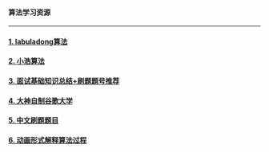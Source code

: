 #### 算法学习资源
---

#### [1. labuladong算法](http://labuladong.gitbook.io)

#### [2. 小浩算法](https://www.geekxh.com/)

####  [3. 面试基础知识总结+刷题题号推荐]( https://cyc2018.github.io/CS-Notes/#/README )

#### [4. 大神自制谷歌大学]( https://github.com/jwasham/coding-interview-university/blob/master/translations/README-cn.md )

#### [5. 中文刷题题目](https://github.com/azl397985856/leetcode)

#### [6. 动画形式解释算法过程]( https://github.com/MisterBooo/LeetCodeAnimation )

